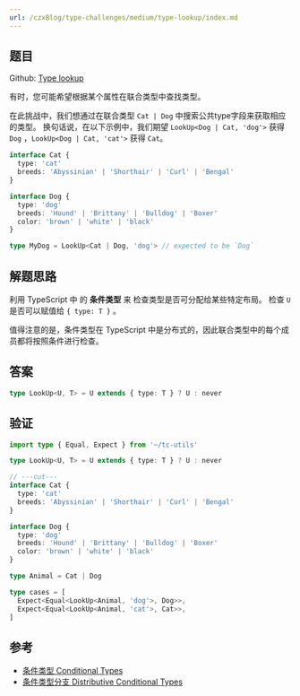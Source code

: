 ```yaml
---
url: /czxBlog/type-challenges/medium/type-lookup/index.md
---
```

## 题目

Github: [Type lookup](https://github.com/type-challenges/type-challenges/blob/main/questions/00062-medium-type-lookup/)

有时，您可能希望根据某个属性在联合类型中查找类型。

在此挑战中，我们想通过在联合类型 `Cat | Dog` 中搜索公共type字段来获取相应的类型。
换句话说，在以下示例中，我们期望 `LookUp<Dog | Cat, 'dog'>` 获得 `Dog` ，`LookUp<Dog | Cat, 'cat'>` 获得 `Cat`。

```ts
interface Cat {
  type: 'cat'
  breeds: 'Abyssinian' | 'Shorthair' | 'Curl' | 'Bengal'
}

interface Dog {
  type: 'dog'
  breeds: 'Hound' | 'Brittany' | 'Bulldog' | 'Boxer'
  color: 'brown' | 'white' | 'black'
}

type MyDog = LookUp<Cat | Dog, 'dog'> // expected to be `Dog`
```

## 解题思路

利用 TypeScript 中 的 **条件类型** 来 检查类型是否可分配给某些特定布局。
检查 `U` 是否可以赋值给 `{ type: T }` 。

值得注意的是，条件类型在 TypeScript 中是分布式的，因此联合类型中的每个成员都将按照条件进行检查。

## 答案

```ts
type LookUp<U, T> = U extends { type: T } ? U : never
```

## 验证

```ts twoslash
import type { Equal, Expect } from '~/tc-utils'

type LookUp<U, T> = U extends { type: T } ? U : never

// ---cut---
interface Cat {
  type: 'cat'
  breeds: 'Abyssinian' | 'Shorthair' | 'Curl' | 'Bengal'
}

interface Dog {
  type: 'dog'
  breeds: 'Hound' | 'Brittany' | 'Bulldog' | 'Boxer'
  color: 'brown' | 'white' | 'black'
}

type Animal = Cat | Dog

type cases = [
  Expect<Equal<LookUp<Animal, 'dog'>, Dog>>,
  Expect<Equal<LookUp<Animal, 'cat'>, Cat>>,
]
```

## 参考

* [条件类型 Conditional Types](https://www.typescriptlang.org/docs/handbook/2/conditional-types.html)
* [条件类型分支 Distributive Conditional Types](https://www.typescriptlang.org/docs/handbook/2/conditional-types.html#distributive-conditional-types)

